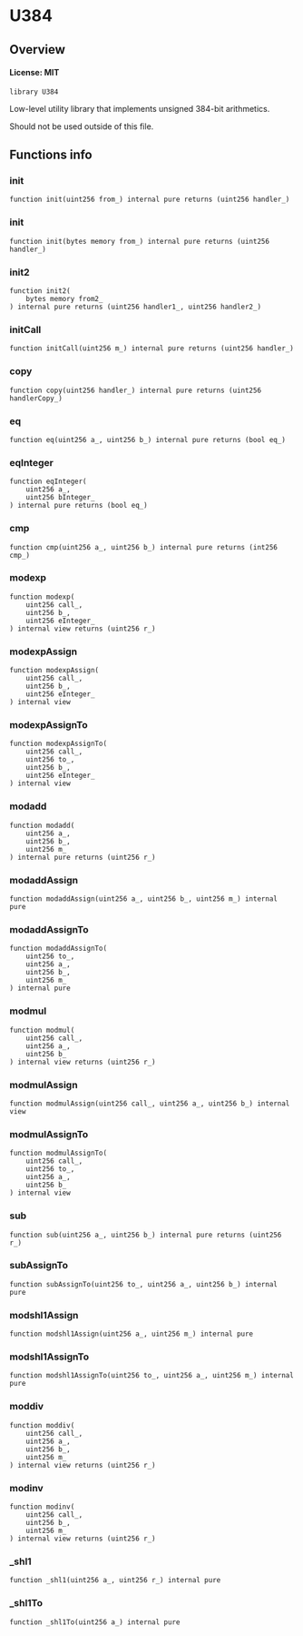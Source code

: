 # U384

## Overview

#### License: MIT

```solidity
library U384
```

Low-level utility library that implements unsigned 384-bit arithmetics.

Should not be used outside of this file.
## Functions info

### init

```solidity
function init(uint256 from_) internal pure returns (uint256 handler_)
```


### init

```solidity
function init(bytes memory from_) internal pure returns (uint256 handler_)
```


### init2

```solidity
function init2(
    bytes memory from2_
) internal pure returns (uint256 handler1_, uint256 handler2_)
```


### initCall

```solidity
function initCall(uint256 m_) internal pure returns (uint256 handler_)
```


### copy

```solidity
function copy(uint256 handler_) internal pure returns (uint256 handlerCopy_)
```


### eq

```solidity
function eq(uint256 a_, uint256 b_) internal pure returns (bool eq_)
```


### eqInteger

```solidity
function eqInteger(
    uint256 a_,
    uint256 bInteger_
) internal pure returns (bool eq_)
```


### cmp

```solidity
function cmp(uint256 a_, uint256 b_) internal pure returns (int256 cmp_)
```


### modexp

```solidity
function modexp(
    uint256 call_,
    uint256 b_,
    uint256 eInteger_
) internal view returns (uint256 r_)
```


### modexpAssign

```solidity
function modexpAssign(
    uint256 call_,
    uint256 b_,
    uint256 eInteger_
) internal view
```


### modexpAssignTo

```solidity
function modexpAssignTo(
    uint256 call_,
    uint256 to_,
    uint256 b_,
    uint256 eInteger_
) internal view
```


### modadd

```solidity
function modadd(
    uint256 a_,
    uint256 b_,
    uint256 m_
) internal pure returns (uint256 r_)
```


### modaddAssign

```solidity
function modaddAssign(uint256 a_, uint256 b_, uint256 m_) internal pure
```


### modaddAssignTo

```solidity
function modaddAssignTo(
    uint256 to_,
    uint256 a_,
    uint256 b_,
    uint256 m_
) internal pure
```


### modmul

```solidity
function modmul(
    uint256 call_,
    uint256 a_,
    uint256 b_
) internal view returns (uint256 r_)
```


### modmulAssign

```solidity
function modmulAssign(uint256 call_, uint256 a_, uint256 b_) internal view
```


### modmulAssignTo

```solidity
function modmulAssignTo(
    uint256 call_,
    uint256 to_,
    uint256 a_,
    uint256 b_
) internal view
```


### sub

```solidity
function sub(uint256 a_, uint256 b_) internal pure returns (uint256 r_)
```


### subAssignTo

```solidity
function subAssignTo(uint256 to_, uint256 a_, uint256 b_) internal pure
```


### modshl1Assign

```solidity
function modshl1Assign(uint256 a_, uint256 m_) internal pure
```


### modshl1AssignTo

```solidity
function modshl1AssignTo(uint256 to_, uint256 a_, uint256 m_) internal pure
```


### moddiv

```solidity
function moddiv(
    uint256 call_,
    uint256 a_,
    uint256 b_,
    uint256 m_
) internal view returns (uint256 r_)
```


### modinv

```solidity
function modinv(
    uint256 call_,
    uint256 b_,
    uint256 m_
) internal view returns (uint256 r_)
```


### _shl1

```solidity
function _shl1(uint256 a_, uint256 r_) internal pure
```


### _shl1To

```solidity
function _shl1To(uint256 a_) internal pure
```

